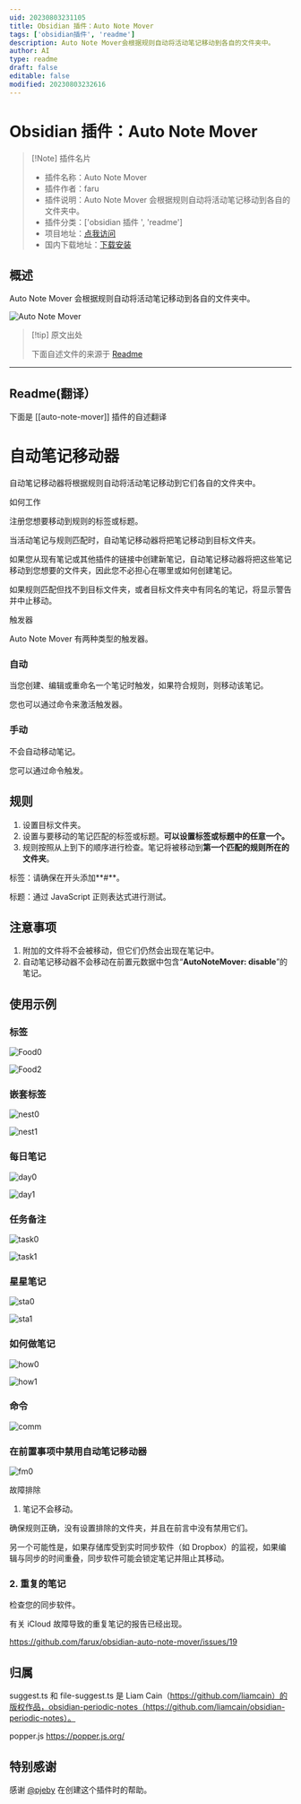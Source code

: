 ```yaml
---
uid: 20230803231105
title: Obsidian 插件：Auto Note Mover
tags: ['obsidian插件', 'readme']
description: Auto Note Mover会根据规则自动将活动笔记移动到各自的文件夹中。
author: AI
type: readme
draft: false
editable: false
modified: 20230803232616
---
```


# Obsidian 插件：Auto Note Mover

> [!Note] 插件名片
> - 插件名称：Auto Note Mover
> - 插件作者：faru
> - 插件说明：Auto Note Mover 会根据规则自动将活动笔记移动到各自的文件夹中。
> - 插件分类：['obsidian 插件 ', 'readme']
> - 项目地址：[点我访问](https://github.com/farux/obsidian-auto-note-mover)
> - 国内下载地址：[下载安装](https://pkmer.cn/products/plugin/pluginMarket/?auto-note-mover)

## 概述

Auto Note Mover 会根据规则自动将活动笔记移动到各自的文件夹中。

![Auto Note Mover](https://cdn.pkmer.cn/covers/auto-note-mover.png!pkmer)

> [!tip] 原文出处
>
>下面自述文件的来源于 [Readme](https://ghproxy.net/https://raw.githubusercontent.com/farux/obsidian-auto-note-mover/main/README.md)
>

---

## Readme(翻译）

下面是 [[auto-note-mover]] 插件的自述翻译

# 自动笔记移动器

自动笔记移动器将根据规则自动将活动笔记移动到它们各自的文件夹中。

如何工作

注册您想要移动到规则的标签或标题。

当活动笔记与规则匹配时，自动笔记移动器将把笔记移动到目标文件夹。

如果您从现有笔记或其他插件的链接中创建新笔记，自动笔记移动器将把这些笔记移动到您想要的文件夹，因此您不必担心在哪里或如何创建笔记。

如果规则匹配但找不到目标文件夹，或者目标文件夹中有同名的笔记，将显示警告并中止移动。

触发器

Auto Note Mover 有两种类型的触发器。

### 自动

当您创建、编辑或重命名一个笔记时触发，如果符合规则，则移动该笔记。

您也可以通过命令来激活触发器。

### 手动

不会自动移动笔记。

您可以通过命令触发。

## 规则

1. 设置目标文件夹。
2. 设置与要移动的笔记匹配的标签或标题。**可以设置标签或标题中的任意一个。**
3. 规则按照从上到下的顺序进行检查。笔记将被移动到**第一个匹配的规则所在的文件夹**。

标签：请确保在开头添加**\#**。

标题：通过 JavaScript 正则表达式进行测试。

## 注意事项

1. 附加的文件将不会被移动，但它们仍然会出现在笔记中。
2. 自动笔记移动器不会移动在前置元数据中包含“**AutoNoteMover: disable**”的笔记。

## 使用示例

### 标签

![Food0](https://user-images.githubusercontent.com/33874906/152721614-45a65095-3af2-4e80-8973-26be686ca585.png)

![Food2](https://user-images.githubusercontent.com/33874906/152721697-7cf722fc-bc82-4c5d-8bbe-6c087755d29c.png)

### 嵌套标签

![nest0](https://user-images.githubusercontent.com/33874906/152721876-58b19020-eb75-4324-a8ba-2110dba11ea6.png)

![nest1](https://user-images.githubusercontent.com/33874906/152721897-be270fc9-6381-46b6-99d0-1d5a08260a06.png)

### 每日笔记

![day0](https://user-images.githubusercontent.com/33874906/152721914-48ed5cc5-ec08-4f80-9425-8c68b719107a.png)

![day1](https://user-images.githubusercontent.com/33874906/152721927-659d0ad4-ce9f-4aea-8752-8eb668500af5.png)

### 任务备注

![task0](https://user-images.githubusercontent.com/33874906/152723161-6a8d9999-15e9-4e97-8b71-e07ff30fb330.png)

![task1](https://user-images.githubusercontent.com/33874906/152723175-839e724c-4437-42ff-ba05-f458e45c3f21.png)

### 星星笔记

![sta0](https://user-images.githubusercontent.com/33874906/152721996-74f29153-4266-4aff-88e6-e765ef031d65.png)

![sta1](https://user-images.githubusercontent.com/33874906/152722006-54f5c315-8d5b-457b-8cfc-ec982a2b088c.png)

### 如何做笔记

![how0](https://user-images.githubusercontent.com/33874906/152722040-e100961b-8398-485d-bc64-f3fa784b79be.png)

![how1](https://user-images.githubusercontent.com/33874906/152722054-820441a1-a244-43cb-b8f2-fcde06310d40.png)

### 命令

![comm](https://user-images.githubusercontent.com/33874906/152723205-70599951-75ee-4915-a160-17a3faed67b0.png)

### 在前置事项中禁用自动笔记移动器

![fm0](https://user-images.githubusercontent.com/33874906/152722074-d550e13c-2955-40ab-b324-7e934d86ea1a.png)

故障排除

1. 笔记不会移动。

确保规则正确，没有设置排除的文件夹，并且在前言中没有禁用它们。

另一个可能性是，如果存储库受到实时同步软件（如 Dropbox）的监视，如果编辑与同步的时间重叠，同步软件可能会锁定笔记并阻止其移动。

### 2. 重复的笔记

检查您的同步软件。

有关 iCloud 故障导致的重复笔记的报告已经出现。

<https://github.com/farux/obsidian-auto-note-mover/issues/19>

## 归属

suggest.ts 和 file-suggest.ts 是 Liam Cain（<https://github.com/liamcain）的版权作品，obsidian-periodic-notes（https://github.com/liamcain/obsidian-periodic-notes）。>

popper.js <https://popper.js.org/>

## 特别感谢

感谢 [@pjeby](https://github.com/pjeby) 在创建这个插件时的帮助。
